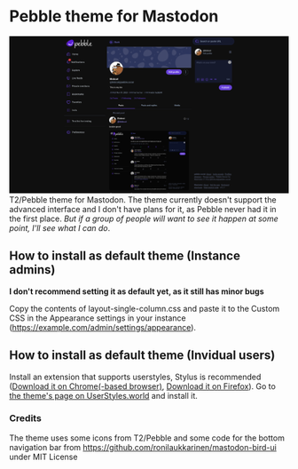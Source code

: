 # Pebble theme for Mastodon
![Preview of the theme](preview.png)
T2/Pebble theme for Mastodon. The theme currently doesn't support the advanced interface and I don't have plans for it, as Pebble never had it in the first place. *But if a group of people will want to see it happen at some point, I'll see what I can do*.

## How to install as default theme (Instance admins)
**I don't recommend setting it as default yet, as it still has minor bugs**

Copy the contents of layout-single-column.css and paste it to the Custom CSS in the Appearance settings in your instance (https://example.com/admin/settings/appearance).

## How to install as default theme (Invidual users)
Install an extension that supports userstyles, Stylus is recommended ([Download it on Chrome(-based browser)](https://chrome.google.com/webstore/detail/stylus/clngdbkpkpeebahjckkjfobafhncgmne), [Download it on Firefox](https://addons.mozilla.org/firefox/addon/styl-us/)).
Go to [the theme's page on UserStyles.world](https://userstyles.world/style/12847/pebble-theme-for-mastodon) and install it.

### Credits
The theme uses some icons from T2/Pebble and some code for the bottom navigation bar from https://github.com/ronilaukkarinen/mastodon-bird-ui under MIT License
